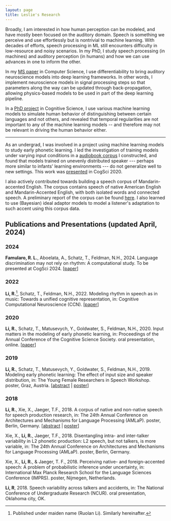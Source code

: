 ```yaml
---
layout: page
title: Leslie's Research
---
```


Broadly, I am interested in how human perception can be modeled, and have mostly been focused on the auditory domain. Speech is something we perceive and use effortlessly but is nontrivial to machine learning. With decades of efforts, speech processing in ML still encounters difficulty in low-resource and noisy scenarios. In my PhD, I study speech processing (in machines) and auditory perception (in humans) and how we can use advances in one to inform the other.

In my [MS paper](/research/MSCS_ScholarlyPaper_Final.pdf) in Computer Science, I use differentiability to bring auditory neuroscience models into deep learning frameworks. In other words, I implement neuroscience models in signal processing steps so that parameters along the way can be updated through back-propagation, allowing physics-based models to be used in part of the deep learning pipeline.

In a [PhD project](/research/languagediscrimination_0131.pdf) in Cognitive Science, I use various machine learning models to simulate human behavior of distinguishing between certain languages and not others, and revealed that temporal regularities are not important to any of the machine learning models -- and therefore may not be relevant in driving the human behavior either.

---

As an undergrad, I was involved in a project using machine learning models to study early phonetic learning. I led the investigation of training models under varying input conditions in a [audiobook corpus](https://github.com/smiledra/audiobook) I constructed, and found that models trained on unevenly distributed speaker --- perhaps more similar to infants' learning environments --- do not generalize well to new settings. This work was [presented](CogSci2020.pdf) in CogSci 2020.

I also actively contributed towards building a speech corpus of Mandarin-accented English. The corpus contains speech of native American English and Mandarin-Accented English, with both isolated words and connected speech. A preliminary report of the corpus can be found [here](Li_Xie_Jaeger_AMLaP2018_corpus.pdf). I also learned to use (Bayesian) ideal adaptor models to model a listener's adaptation to such accent using this corpus data.

## Publications and Presentations (updated April, 2024)

### 2024

__Famularo, R. L.__, Aboelata, A., Schatz, T., Feldman, N.H., 2024. Language discrimination may not rely on rhythm: A computational study. To be presented at CogSci 2024. [[paper](languagediscrimination_0131.pdf)]

### 2022

__Li, R.__[^1], Schatz, T., Feldman, N.H., 2022. Modeling rhythm in speech as in music: Towards a unified cognitive representation, in: Cognitive Computational Neuroscience (CCN). [[paper](CCN2022_Li_et_al_Final_corrected.pdf)]

[^1]: Published under maiden name (Ruolan Li). Similarly hereinafter.

### 2020

__Li, R.__, Schatz, T., Matusevych, Y., Goldwater, S., Feldman, N.H., 2020. Input matters in the modeling of early phonetic learning, in: Proceedings of the Annual Conference of the Cognitive Science Society. oral presentation, online. [<a href="CogSci2020.pdf">paper</a>]

### 2019

__Li, R.__, Schatz, T., Matusevych, Y., Goldwater, S., Feldman, N.H., 2019. Modeling early phonetic learning: The effect of input size and speaker distribution, in: The Young Female Researchers in Speech Workshop. poster, Graz, Austria. [<a href="YFRSW_abstract_LL.pdf">abstract</a> \| <a href="YFRSW_poster_LL.pdf">poster</a>]

### 2018

__Li, R.__, Xie, X., Jaeger, T.F., 2018. A corpus of native and non-native speech for speech production research, in: The 24th Annual Conference on Architectures and Mechanisms for Language Processing (AMLaP). poster, Berlin, Germany. [<a href="Li_Xie_Jaeger_AMLaP2018_corpus.pdf">abstract</a> \| <a href="Li_Xie_Jaeger_AMLaP2018_poster.pdf">poster</a>]

Xie, X., __Li, R.__, Jaeger, T.F., 2018. Disentangling intra- and inter-talker variability in L2 phonetic production: L2 speech, but not talkers, is more variable, in: The 24th Annual Conference on Architectures and Mechanisms for Language Processing (AMLaP). poster, Berlin, Germany.

Xie, X., __Li, R.__, & Jaeger, T. F., 2018. Perceiving native- and foreign-accented speech: A problem of probabilistic inference under uncertainty, in: International Max Planck Research School for the Language Sciences Conference (IMPRS). poster, Nijmegen, Netherlands.

__Li, R__, 2018. Speech variability across talkers and accidents, in: The National Conference of Undergraduate Research (NCUR). oral presentation, Oklahoma city, OK.
